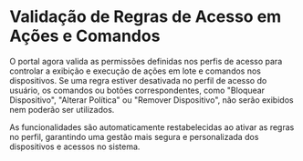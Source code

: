 # Validação de Regras de Acesso em Ações e Comandos

O portal agora valida as permissões definidas nos perfis de acesso para controlar a exibição e execução de ações em lote e comandos nos dispositivos. Se uma regra estiver desativada no perfil de acesso do usuário, os comandos ou botões correspondentes, como "Bloquear Dispositivo", "Alterar Política" ou "Remover Dispositivo", não serão exibidos nem poderão ser utilizados.

As funcionalidades são automaticamente restabelecidas ao ativar as regras no perfil, garantindo uma gestão mais segura e personalizada dos dispositivos e acessos no sistema.
